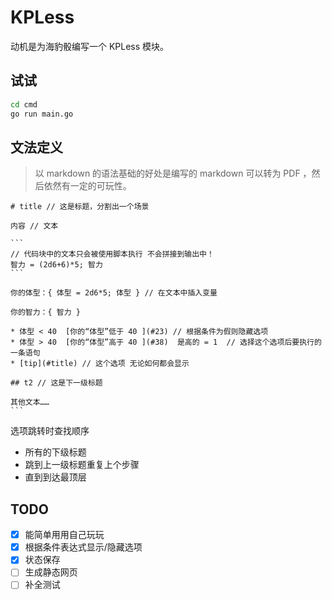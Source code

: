 # KPLess

动机是为海豹骰编写一个 KPLess 模块。

## 试试

```bash
cd cmd 
go run main.go
```

## 文法定义

> 以 markdown 的语法基础的好处是编写的 markdown 可以转为 PDF ，然后依然有一定的可玩性。

    # title // 这是标题，分割出一个场景
    
    内容 // 文本
    
    ```
    // 代码块中的文本只会被使用脚本执行 不会拼接到输出中！
    智力 = (2d6+6)*5; 智力
    ```
    
    你的体型：{ 体型 = 2d6*5; 体型 } // 在文本中插入变量
    
    你的智力：{ 智力 }
    
    * 体型 < 40  [你的“体型”低于 40 ](#23) // 根据条件为假则隐藏选项
    * 体型 > 40  [你的“体型”高于 40 ](#38)  是高的 = 1  // 选择这个选项后要执行的一条语句
    * [tip](#title) // 这个选项 无论如何都会显示
    
    ## t2 // 这是下一级标题
    
    其他文本……
    ```

选项跳转时查找顺序

- 所有的下级标题
- 跳到上一级标题重复上个步骤
- 直到到达最顶层

## TODO

- [x] 能简单用用自己玩玩
- [x] 根据条件表达式显示/隐藏选项
- [x] 状态保存
- [ ] 生成静态网页
- [ ] 补全测试